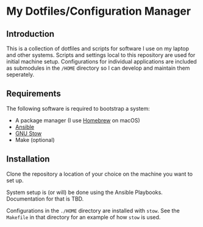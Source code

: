 # My Dotfiles/Configuration Manager

## Introduction

This is a collection of dotfiles and scripts for software I use on
my laptop and other systems. Scripts and settings local to this
repository are used for initial machine setup. Configurations for
individual applications are included as submodules in the `/HOME`
directory so I can develop and maintain them seperately.

## Requirements

The following software is required to bootstrap a system:

* A package manager (I use [Homebrew](https://brew.sh/) on macOS)
* [Ansible](https://www.ansible.com/community)
* [GNU Stow](https://www.gnu.org/software/stow/)
* Make (optional)

## Installation

Clone the repository a location of your choice on the machine you
want to set up.

System setup is (or will) be done using the Ansible Playbooks.
Documentation for that is TBD.

Configurations in the `./HOME` directory are installed with `stow`.
See the `Makefile` in that directory for an example of how `stow`
is used.
